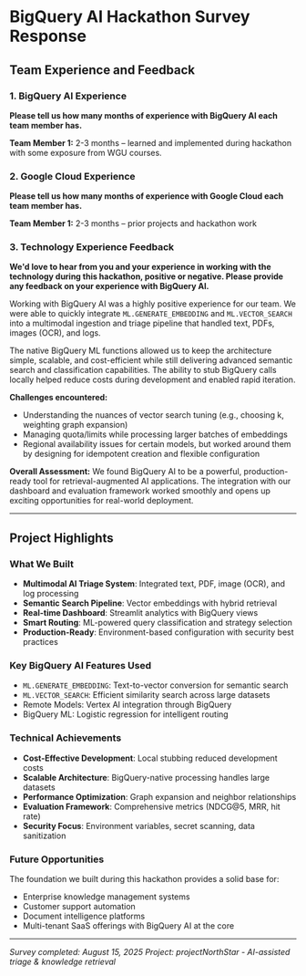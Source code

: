 # BigQuery AI Hackathon Survey Response

## Team Experience and Feedback

### 1. BigQuery AI Experience

**Please tell us how many months of experience with BigQuery AI each team member has.**

**Team Member 1:** 2-3 months – learned and implemented during hackathon with some exposure from WGU courses.

### 2. Google Cloud Experience

**Please tell us how many months of experience with Google Cloud each team member has.**

**Team Member 1:** 2-3 months – prior projects and hackathon work

### 3. Technology Experience Feedback

**We'd love to hear from you and your experience in working with the technology during this hackathon, positive or negative. Please provide any feedback on your experience with BigQuery AI.**

Working with BigQuery AI was a highly positive experience for our team. We were able to quickly integrate `ML.GENERATE_EMBEDDING` and `ML.VECTOR_SEARCH` into a multimodal ingestion and triage pipeline that handled text, PDFs, images (OCR), and logs.

The native BigQuery ML functions allowed us to keep the architecture simple, scalable, and cost-efficient while still delivering advanced semantic search and classification capabilities. The ability to stub BigQuery calls locally helped reduce costs during development and enabled rapid iteration.

**Challenges encountered:**
- Understanding the nuances of vector search tuning (e.g., choosing k, weighting graph expansion)
- Managing quota/limits while processing larger batches of embeddings
- Regional availability issues for certain models, but worked around them by designing for idempotent creation and flexible configuration

**Overall Assessment:**
We found BigQuery AI to be a powerful, production-ready tool for retrieval-augmented AI applications. The integration with our dashboard and evaluation framework worked smoothly and opens up exciting opportunities for real-world deployment.

---

## Project Highlights

### What We Built
- **Multimodal AI Triage System**: Integrated text, PDF, image (OCR), and log processing
- **Semantic Search Pipeline**: Vector embeddings with hybrid retrieval
- **Real-time Dashboard**: Streamlit analytics with BigQuery views
- **Smart Routing**: ML-powered query classification and strategy selection
- **Production-Ready**: Environment-based configuration with security best practices

### Key BigQuery AI Features Used
- `ML.GENERATE_EMBEDDING`: Text-to-vector conversion for semantic search
- `ML.VECTOR_SEARCH`: Efficient similarity search across large datasets
- Remote Models: Vertex AI integration through BigQuery
- BigQuery ML: Logistic regression for intelligent routing

### Technical Achievements
- **Cost-Effective Development**: Local stubbing reduced development costs
- **Scalable Architecture**: BigQuery-native processing handles large datasets
- **Performance Optimization**: Graph expansion and neighbor relationships
- **Evaluation Framework**: Comprehensive metrics (NDCG@5, MRR, hit rate)
- **Security Focus**: Environment variables, secret scanning, data sanitization

### Future Opportunities
The foundation we built during this hackathon provides a solid base for:
- Enterprise knowledge management systems
- Customer support automation
- Document intelligence platforms
- Multi-tenant SaaS offerings with BigQuery AI at the core

---

*Survey completed: August 15, 2025*
*Project: projectNorthStar - AI-assisted triage & knowledge retrieval*
